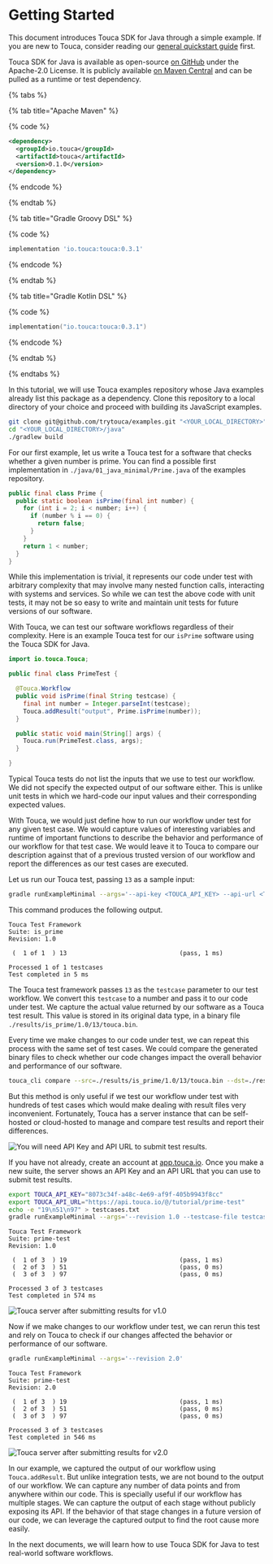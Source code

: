 # Getting Started

This document introduces Touca SDK for Java through a simple example. If you are
new to Touca, consider reading our
[general quickstart guide](../../basics/quickstart.md) first.

Touca SDK for Java is available as open-source
[on GitHub](https://github.com/trytouca/touca-java) under the Apache-2.0
License. It is publicly available
[on Maven Central](https://search.maven.org/artifact/io.touca/touca) and can be
pulled as a runtime or test dependency.

{% tabs %}

{% tab title="Apache Maven" %}

{% code %}

```xml
<dependency>
  <groupId>io.touca</groupId>
  <artifactId>touca</artifactId>
  <version>0.1.0</version>
</dependency>
```

{% endcode %}

{% endtab %}

{% tab title="Gradle Groovy DSL" %}

{% code %}

```groovy
implementation 'io.touca:touca:0.3.1'
```

{% endcode %}

{% endtab %}

{% tab title="Gradle Kotlin DSL" %}

{% code %}

```kotlin
implementation("io.touca:touca:0.3.1")
```

{% endcode %}

{% endtab %}

{% endtabs %}

In this tutorial, we will use Touca examples repository whose Java examples
already list this package as a dependency. Clone this repository to a local
directory of your choice and proceed with building its JavaScript examples.

```bash
git clone git@github.com/trytouca/examples.git "<YOUR_LOCAL_DIRECTORY>"
cd "<YOUR_LOCAL_DIRECTORY>/java"
./gradlew build
```

For our first example, let us write a Touca test for a software that checks
whether a given number is prime. You can find a possible first implementation in
`./java/01_java_minimal/Prime.java` of the examples repository.

```java
public final class Prime {
  public static boolean isPrime(final int number) {
    for (int i = 2; i < number; i++) {
      if (number % i == 0) {
        return false;
      }
    }
    return 1 < number;
  }
}
```

While this implementation is trivial, it represents our code under test with
arbitrary complexity that may involve many nested function calls, interacting
with systems and services. So while we can test the above code with unit tests,
it may not be so easy to write and maintain unit tests for future versions of
our software.

With Touca, we can test our software workflows regardless of their complexity.
Here is an example Touca test for our `isPrime` software using the Touca SDK for
Java.

```java
import io.touca.Touca;

public final class PrimeTest {

  @Touca.Workflow
  public void isPrime(final String testcase) {
    final int number = Integer.parseInt(testcase);
    Touca.addResult("output", Prime.isPrime(number));
  }

  public static void main(String[] args) {
    Touca.run(PrimeTest.class, args);
  }

}
```

Typical Touca tests do not list the inputs that we use to test our workflow. We
did not specify the expected output of our software either. This is unlike unit
tests in which we hard-code our input values and their corresponding expected
values.

With Touca, we would just define how to run our workflow under test for any
given test case. We would capture values of interesting variables and runtime of
important functions to describe the behavior and performance of our workflow for
that test case. We would leave it to Touca to compare our description against
that of a previous trusted version of our workflow and report the differences as
our test cases are executed.

Let us run our Touca test, passing `13` as a sample input:

```bash
gradle runExampleMinimal --args='--api-key <TOUCA_API_KEY> --api-url <TOUCA_API_URL> --revision 1.0 --testcase 13'
```

This command produces the following output.

```text
Touca Test Framework
Suite: is_prime
Revision: 1.0

 (  1 of 1  ) 13                               (pass, 1 ms)

Processed 1 of 1 testcases
Test completed in 5 ms
```

The Touca test framework passes `13` as the `testcase` parameter to our test
workflow. We convert this `testcase` to a number and pass it to our code under
test. We capture the actual value returned by our software as a Touca test
result. This value is stored in its original data type, in a binary file
`./results/is_prime/1.0/13/touca.bin`.

Every time we make changes to our code under test, we can repeat this process
with the same set of test cases. We could compare the generated binary files to
check whether our code changes impact the overall behavior and performance of
our software.

```bash
touca_cli compare --src=./results/is_prime/1.0/13/touca.bin --dst=./results/is_prime/1.0/13/touca.bin
```

But this method is only useful if we test our workflow under test with hundreds
of test cases which would make dealing with result files very inconvenient.
Fortunately, Touca has a server instance that can be self-hosted or cloud-hosted
to manage and compare test results and report their differences.

![You will need API Key and API URL to submit test results.](../../.gitbook/assets/touca-submit-first-version.png)

If you have not already, create an account at
[app.touca.io](https://app.touca.io). Once you make a new suite, the server
shows an API Key and an API URL that you can use to submit test results.

```bash
export TOUCA_API_KEY="8073c34f-a48c-4e69-af9f-405b9943f8cc"
export TOUCA_API_URL="https://api.touca.io/@/tutorial/prime-test"
echo -e "19\n51\n97" > testcases.txt
gradle runExampleMinimal --args='--revision 1.0 --testcase-file testcases.txt'
```

```text
Touca Test Framework
Suite: prime-test
Revision: 1.0

 (  1 of 3  ) 19                               (pass, 1 ms)
 (  2 of 3  ) 51                               (pass, 0 ms)
 (  3 of 3  ) 97                               (pass, 0 ms)

Processed 3 of 3 testcases
Test completed in 574 ms
```

![Touca server after submitting results for v1.0](../../.gitbook/assets/touca-sdk-quickstart-1.png)

Now if we make changes to our workflow under test, we can rerun this test and
rely on Touca to check if our changes affected the behavior or performance of
our software.

```bash
gradle runExampleMinimal --args='--revision 2.0'
```

```text
Touca Test Framework
Suite: prime-test
Revision: 2.0

 (  1 of 3  ) 19                               (pass, 1 ms)
 (  2 of 3  ) 51                               (pass, 0 ms)
 (  3 of 3  ) 97                               (pass, 0 ms)

Processed 3 of 3 testcases
Test completed in 546 ms
```

![Touca server after submitting results for v2.0](../../.gitbook/assets/touca-sdk-quickstart-2.png)

In our example, we captured the output of our workflow using `Touca.addResult`.
But unlike integration tests, we are not bound to the output of our workflow. We
can capture any number of data points and from anywhere within our code. This is
specially useful if our workflow has multiple stages. We can capture the output
of each stage without publicly exposing its API. If the behavior of that stage
changes in a future version of our code, we can leverage the captured output to
find the root cause more easily.

In the next documents, we will learn how to use Touca SDK for Java to test
real-world software workflows.
